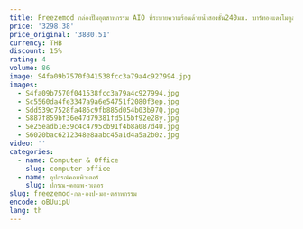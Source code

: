 ```yaml
---
title: Freezemod กล่องปั๊มอุตสาหกรรม AIO ที่ระบายความร้อนด้วยน้ำสองชั้น240มม. บาร์ทองแดงโมดูลระบายความร้อน SLMZ-T-240ปั๊ม12V/24V
price: '3298.38'
price_original: '3880.51'
currency: THB
discount: 15%
rating: 4
volume: 86
image: S4fa09b7570f041538fcc3a79a4c927994.jpg
images:
  - S4fa09b7570f041538fcc3a79a4c927994.jpg
  - Sc5560da4fe3347a9a6e54751f2080f3ep.jpg
  - Sdd539c7528fa486c9fb885d054b03b97Q.jpg
  - S887f859bf36e47d79381fd515bf92e28y.jpg
  - Se25eadb1e39c4c4795cb91f4b8a087d4U.jpg
  - S6020bac6212348e8aabc45a1d4a5a2b0z.jpg
video: ''
categories:
  - name: Computer & Office
    slug: computer-office
  - name: อุปกรณ์คอมพิวเตอร์
    slug: ปกรณ-คอมพ-วเตอร
slug: freezemod-กล-องป-มอ-ตสาหกรรม
encode: oBUuipU
lang: th
---
```

  